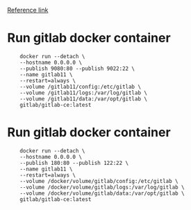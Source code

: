 [Reference link](https://docs.gitlab.com/omnibus/docker/)
# Run gitlab docker container
```docker
    docker run --detach \
    --hostname 0.0.0.0 \
    --publish 9080:80 --publish 9022:22 \
    --name gitlab11 \
    --restart=always \
    --volume /gitlab11/config:/etc/gitlab \
    --volume /gitlab11/logs:/var/log/gitlab \
    --volume /gitlab11/data:/var/opt/gitlab \
    gitlab/gitlab-ce:latest
```


# Run gitlab docker container
```docker
    docker run --detach \
    --hostname 0.0.0.0 \
    --publish 180:80 --publish 122:22 \
    --name gitlab11 \
    --restart=always \
    --volume /docker/volume/gitlab/config:/etc/gitlab \
    --volume /docker/volume/gitlab/logs:/var/log/gitlab \
    --volume /docker/volume/gitlab/data:/var/opt/gitlab \
    gitlab/gitlab-ce:latest
```
